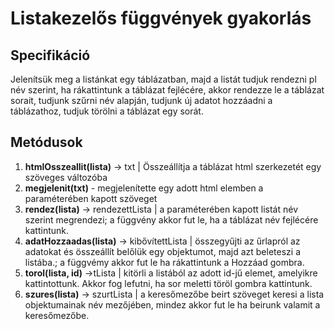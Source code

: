# Listakezelős függvények gyakorlás

## Specifikáció
Jelenítsük meg a listánkat egy táblázatban, majd a listát tudjuk rendezni pl név szerint, ha rákattintunk a táblázat fejlécére, akkor rendezze le a táblázat sorait, tudjunk szűrni név alapján, tudjunk új adatot hozzáadni a táblázathoz, tudjuk törölni a táblázat egy sorát.

## Metódusok

1. **htmlOsszeallit(lista)** -> txt | Összeállítja a táblázat html szerkezetét egy szöveges változóba
2. **megjelenit(txt)** - megjelenítette egy adott html elemben a paraméterében kapott szöveget
3. **rendez(lista)** -> rendezettLista | a paraméterében kapott listát név szerint megrendezi; a függvény akkor fut le, ha a táblázat név fejlécére kattintunk.
4. **adatHozzaadas(lista)** -> kibővítettLista | összegyűjti az űrlapról az adatokat és összeállít belőlük egy objektumot, majd azt beleteszi a listába.; a függvémy akkor fut le ha rákattintunk a Hozzáad gombra.
5. **torol(lista, id)** ->tLista | kitörli a listából az adott id-jű  elemet, amelyikre kattintottunk.
Akkor fog lefutni, ha sor meletti töröl gombra kattintunk.
6. **szures(lista)** -> szurtLista | a keresőmezőbe beirt szöveget keresi a lista objektumainak név mezőjében, mindez akkor fut le ha beirunk valamit a keresőmezőbe.